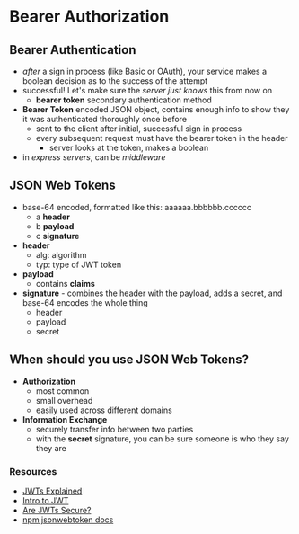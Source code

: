 # Bearer Authorization

## Bearer Authentication

- *after* a sign in process (like Basic or OAuth), your service makes a boolean decision as to the success of the attempt
- successful! Let's make sure the *server just knows* this from now on
  - **bearer token** secondary authentication method
- **Bearer Token** encoded JSON object, contains enough info to show they it was authenticated thoroughly once before
  - sent to the client after initial, successful sign in process
  - every subsequent request must have the bearer token in the header
    - server looks at the token, makes a boolean
- in *express servers*, can be *middleware*

## JSON Web Tokens

- base-64 encoded, formatted like this: aaaaaa.bbbbbb.cccccc
  - a **header**
  - b **payload**
  - c **signature**
- **header**
  - alg: algorithm
  - typ: type of JWT token
- **payload** 
  - contains **claims**
- **signature** - combines the header with the payload, adds a secret, and base-64 encodes the whole thing
  - header
  - payload
  - secret

## When should you use JSON Web Tokens?

- **Authorization**
  - most common
  - small overhead
  - easily used across different domains
- **Information Exchange**
  - securely transfer info between two parties
  - with the **secret** signature, you can be sure someone is who they say they are

### Resources

- [JWTs Explained](https://www.youtube.com/watch?v=926mknSW9Lo)
- [Intro to JWT](https://jwt.io/introduction/)
- [Are JWTs Secure?](https://stackoverflow.com/questions/27301557/if-you-can-decode-jwt-how-are-they-secure)
- [npm jsonwebtoken docs](https://www.npmjs.com/package/jsonwebtoken)